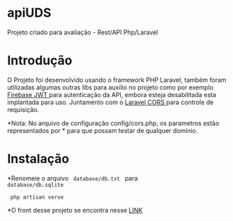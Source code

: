 # apiUDS
Projeto criado para avaliação - Rest/API Php/Laravel


# Introdução
 O Projeto foi desenvolvido usando o framework PHP Laravel, também foram utilizadas algumas outras libs para auxilio no projeto
 como por exemplo <a href="https://github.com/firebase/php-jwt" target="_blank" > Firebase JWT </a> para autenticação da API,
 embora esteja desabilitada esta implantada para uso. Juntamento com o <a href="https://github.com/barryvdh/laravel-cors" target="_blank"> Laravel CORS </a>
 para controle de requisição. 
 
 *Nota: No arquivo de configuração config/cors.php, os parametros estão representados por * para que possam testar de qualquer dominio. 
 
 
 # Instalação
 *Renomeie o arquivo <code> database/db.txt </code> para <code> database/db.sqlite </code>
 
 <code> php artisan serve </code> <br />
 
 *O front desse projeto se encontra nesse <a href="https://github.com/carlao14/frontUDS" target="_blank" > LINK </a> 
